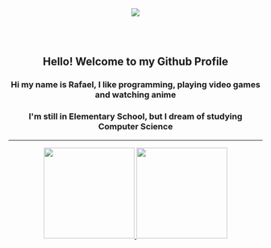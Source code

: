 <div align="center">
  <img src="https://cdn.discordapp.com/attachments/808326468924473354/929863420843548672/Rafael_Delforge.png">
  
  <br><br>


  ## Hello! Welcome to my Github Profile
  ### Hi my name is Rafael, I like programming, playing video games and watching anime
  ### I'm still in Elementary School, but I dream of studying Computer Science
</div>
<hr>

<div align="center">
  <a href="https://github.com/Rayrarpa">
  <img height="180em" src="https://github-readme-stats.vercel.app/api?username=Rayrarpa&show_icons=true&theme=radical&include_all_commits=true&count_private=true"/>
  <img height="180em" src="https://github-readme-stats.vercel.app/api/top-langs/?username=Rayrarpa&layout=compact&langs_count=7&theme=radical"/>
</div>
